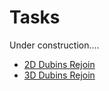 # Tasks

Under construction....

- [2D Dubins Rejoin](2d_rejoin_task.md)
- [3D Dubins Rejoin](3d_rejoin_task.md)